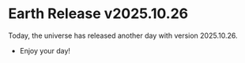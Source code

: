 # Earth Release v2025.10.26
Today, the universe has released another day with version 2025.10.26.
- Enjoy your day!
